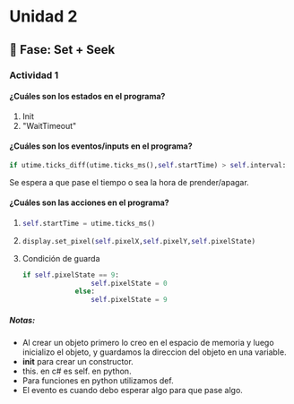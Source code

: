 # Unidad 2

## 🔎 Fase: Set + Seek

### Actividad 1

#### ¿Cuáles son los estados en el programa?
  1. Init
  2. "WaitTimeout"

#### ¿Cuáles son los eventos/inputs en el programa?
```python
if utime.ticks_diff(utime.ticks_ms(),self.startTime) > self.interval:
```
Se espera a que pase el tiempo o sea la hora de prender/apagar.

#### ¿Cuáles son las acciones en el programa?
1. ```python
   self.startTime = utime.ticks_ms()
   ```
2. ```python
   display.set_pixel(self.pixelX,self.pixelY,self.pixelState)
   ```
3. Condición de guarda
   ```python
   if self.pixelState == 9:
                    self.pixelState = 0
                else:
                    self.pixelState = 9
   ```

##### Notas:
- Al crear un objeto primero lo creo en el espacio de memoria y luego inicializo el objeto, y guardamos la direccion del objeto en una variable.  
- __init__  para crear un constructor.  
- this. en c# es self. en python.  
- Para funciones en python utilizamos def.  
- El evento es cuando debo esperar algo para que pase algo.
